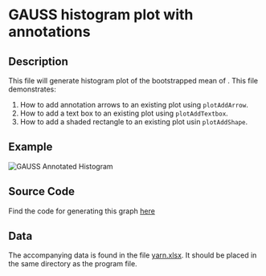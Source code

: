 # GAUSS histogram plot with annotations

## Description
This file will generate histogram plot of the bootstrapped mean of . This file demonstrates:
1.  How to add annotation arrows to an existing plot using `plotAddArrow`.
2.  How to add a text box to an existing plot using `plotAddTextbox`.
3.  How to add a shaded rectangle to an existing plot usin `plotAddShape`.

## Example
![GAUSS Annotated Histogram](https://github.com/ec78/gauss-plot-library/blob/master/images/annotated-bootstrap.jpeg)

## Source Code
Find the code for generating this graph [here](https://github.com/ec78/gauss-plot-library/blob/master/src/annotated-bootstrap.gss)

## Data
The accompanying data is found in the file [yarn.xlsx](https://github.com/ec78/gauss-plot-library/blob/master/data/yarn.xlsx). It should be placed in the same directory as the program file.
